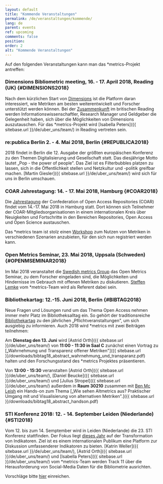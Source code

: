 ```yaml
---
layout: default
title: "Kommende Veranstaltungen"
permalink: /de/veranstaltungen/kommende/
lang: de
parent: events
ref: upcoming
comments: false
position:
order: 2
alt: "Kommende Veranstaltungen"
---
```

<!-- Start editing content here-->

Auf den folgenden Veranstaltungen kann man das \*metrics-Projekt antreffen:

### Dimensions Bibliometric meeting, 16. - 17. April 2018, Reading (UK) {#DIMENSIONS2018}

Nach dem kürzlichen Start von [Dimensions](https://www.dimensions.ai/) ist die Platform daran interessiert, wie Metriken am besten weiterentwickelt und Forscher unterstützt werden können. Bei der [Zusammenkunft](https://www.eventbrite.co.uk/e/dimensions-bibliometric-meeting-tickets-43591273673) im britischen Reading werden Informationswissenschaftler, Research Manager und Geldgeber die Gelegenheit haben, sich über die Möglichkeiten von Dimensions auszutauschen. Für das \*metrics-Projekt wird [Isabella Peters]({{ sitebase.url }}/de/uber_uns/team/) in Reading vertreten sein.

### re:publica Berlin 2. - 4. Mai 2018, Berlin {#REPUBLICA2018}
2018 findet in Berlin die 12. Ausgabe der größten europäischen Konferenz zu den Themen Digitalisierung und Gesellschaft statt. Das diesjährige Motto lautet &bdquo;Pop - the power of people&quot;. Das Ziel ist es Filterbubbles platzen zu lassen, sich in die Öffentlichkeit stellen und Netzkultur und -politik greifbar machen. [Martin Giesler]({{ sitebase.url }}/de/uber_uns/team/) wird sich für uns in Berlin umschauen.


### COAR Jahrestagung: 14. - 17. Mai 2018, Hamburg {#COAR2018}

Die [Jahrestagung](https://www.coar-repositories.org/news-media/save-the-date-coar2018-annual-meeting/) der Confederation of Open Access Repositories (COAR) findet vom 14.-17. Mai 2018 in Hamburg statt. Dort können sich Teilnehmer der COAR-Mitgliedsorganisationen in einem internationalen Kreis über Neuigkeiten und Fortschritte in den Bereichen Repositories, Open Access und Open Science austauschen.

Das \*metrics team ist stolz einen [Workshop](https://metrics-project.net/de/veranstaltungen/workshop2018/)
 zum Nutzen von Metriken in verschiedenen Szenarien anzubieten, für den sich nun registriert werden kann.  
   
### Open Metrics Seminar, 23. Mai 2018, Uppsala (Schweden) {#OPENMSEMINAR2018}

Im Mai 2018 veranstaltet die [Swedish metrics Group](https://bibliometriforum.wordpress.com/ ) das Open Metrics Seminar, zu dem Forscher eingeladen sind, die Möglichkeiten und Hindernisse im Gebrauch mit offenen Metriken zu diskutieren. [Steffen Lemke]( https://metrics-project.net/de/uber_uns/team/) vom *metrics-Team wird als Referent dabei sein.  
  
### Bibliothekartag: 12.-15. Juni 2018, Berlin {#BIBTAG2018}

Neue Fragen und Lösungen rund um das Thema Open Access nehmen immer mehr Platz im Bibliotheksalltag ein. So gehört der traditionsreiche [Bibliothekartag](https://bibliothekartag2018.de/) zu den jährlichen &bdquo;Pflichtveranstaltungen&quot;, um sich ausgiebig zu informieren. Auch 2018 wird \*metrics mit zwei Beiträgen teilnehmen:

Am **Dienstag den 13. Juni** wird [Astrid Orth]({{ sitebase.url }}/de/uber_uns/team/) von **11:00 - 11:30 in Saal C** zunächst einen Vortrag zu [&bdquo;Wahrnehmung und Transparenz offener Metriken&quot;]({{ sitebase.url }}/downloads/bibtag18_abstract_wahrnehmung_und_transparanz.pdf) halten und den Forschungsstand des \*metrics Projektes präsentieren.

Von **13:00 - 15:30** veranstalten [Astrid Orth]({{ sitebase.url }}/de/uber_uns/team/), [Daniel Beucke]({{ sitebase.url }}/de/uber_uns/team/) und [Julius Stropel]({{ sitebase.url }}/de/uber_uns/team/) außerdem in **Raum 30210** zusammen mit [Ben Mc Leish](https://twitter.com/benmcleish?lang=de) ein Hands-on zum Thema [&bdquo;Wie sehen Altmetrics aus? Praktischer Umgang mit und Visualisierung von alternativen Metriken&quot;.]({{ sitebase.url }}/downloads/bibtag18_abstract_handson.pdf)  

### STI Konferenz 2018: 12. - 14. September Leiden (Niederlande) {#STI2018}
Vom 12. bis zum 14. Semptember wird in Leiden (Niederlande) die 23. STI Konferenz stattfinden. Der Fokus liegt [dieses Jahr](http://sti2018.cwts.nl/) auf der Transformation von Indikatoren. Ziel ist es einem internationalen Publikum eine Platform zur Diskussion umfassenderer Indikatoren zu bieten. [Katrin Weller]({{ sitebase.url }}/de/uber_uns/team/), [Astrid Orth]({{ sitebase.url }}/de/uber_uns/team/) und [Isabella Peters]({{ sitebase.url }}/de/uber_uns/team/) vom \*metrics-Team werden Track 11 über die Herausforderung von Social-Media Daten für die Bibliometrie ausrichten.

Vorschläge bitte [hier](http://sti2018.cwts.nl/download/f-x2s2.pdf) einreichen.
